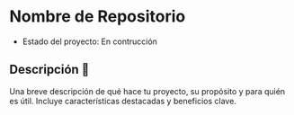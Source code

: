 <h1> Nombre de Repositorio </h1>

- Estado del proyecto: En contrucción

## Descripción 📖

Una breve descripción de qué hace tu proyecto, su propósito y para quién es útil. Incluye características destacadas y beneficios clave.
